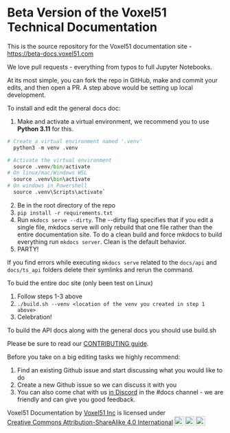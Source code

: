# Beta Version of the Voxel51 Technical Documentation
This is the source repository for the Voxel51 documentation site - https://beta-docs.voxel51.com

We love pull requests - everything from typos to full Jupyter Notebooks.

At its most simple, you can fork the repo in GitHub, make and commit your edits, and then open a PR. 
A step above would be setting up local development.

To install and edit the general docs doc:

1. Make and activate a virtual environment, we recommend you to use **Python 3.11** for this.

```python
# Create a virtual environment named '.venv'
  python3 -m venv .venv

# Activate the virtual environment
  source .venv/bin/activate
# On linux/mac/Windows WSL 
  source .venv\bin\activate
# On windows in Powershell 
  source .venv\Scripts\activate`

````
2. Be in the root directory of the repo
3. `pip install -r requirements.txt`
4. Run `mkdocs serve --dirty`. The --dirty flag specifies that if you edit a single file, mkdocs serve will only rebuild that one file rather than the entire documentation site. To do a clean build and force mkdocs to build everything run `mkdocs server`. Clean is the default behavior.
5.  PARTY!

If you find errors while executing `mkdocs serve` related to the `docs/api` and `docs/ts_api` folders delete their symlinks and rerun the command. 


To buid the entire doc site (only been test on Linux)
1. Follow steps 1-3 above
2. `./build.sh --venv <location of the venv you created in step 1 above>`
3. Celebration!

To build the API docs along with the general docs you should use build.sh

Please be sure to read our [CONTRIBUTING guide](CONTRIBUTING.md). 

Before you take on a big editing tasks we highly recommend:
1. Find an existing Github issue and start discussing what you would like to do
2. Create a new Github issue so we can discuss it with you
3. You can also come chat with us [in Discord](https://community.voxel51.com/) in the #docs channel - we are friendly and can give you good feedback.


 <p xmlns:cc="http://creativecommons.org/ns#" xmlns:dct="http://purl.org/dc/terms/"><span property="dct:title">Voxel51 Documentation</span> by <a rel="cc:attributionURL dct:creator" property="cc:attributionName" href="https://voxel51.com">Voxel51 Inc</a> is licensed under <a href="https://creativecommons.org/licenses/by-sa/4.0/?ref=chooser-v1" target="_blank" rel="license noopener noreferrer" style="display:inline-block;">Creative Commons Attribution-ShareAlike 4.0 International<img style="height:22px!important;margin-left:3px;vertical-align:text-bottom;" src="https://mirrors.creativecommons.org/presskit/icons/cc.svg?ref=chooser-v1" alt=""><img style="height:22px!important;margin-left:3px;vertical-align:text-bottom;" src="https://mirrors.creativecommons.org/presskit/icons/by.svg?ref=chooser-v1" alt=""><img style="height:22px!important;margin-left:3px;vertical-align:text-bottom;" src="https://mirrors.creativecommons.org/presskit/icons/sa.svg?ref=chooser-v1" alt=""></a></p> 
